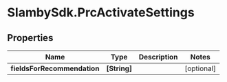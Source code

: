 # SlambySdk.PrcActivateSettings

## Properties
Name | Type | Description | Notes
------------ | ------------- | ------------- | -------------
**fieldsForRecommendation** | **[String]** |  | [optional] 



